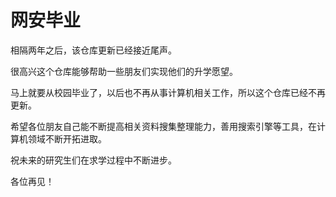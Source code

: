 # 网安毕业

相隔两年之后，该仓库更新已经接近尾声。

很高兴这个仓库能够帮助一些朋友们实现他们的升学愿望。

马上就要从校园毕业了，以后也不再从事计算机相关工作，所以这个仓库已经不再更新。

希望各位朋友自己能不断提高相关资料搜集整理能力，善用搜索引擎等工具，在计算机领域不断开拓进取。

祝未来的研究生们在求学过程中不断进步。

各位再见！
